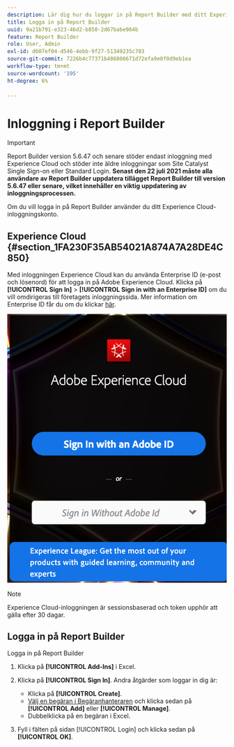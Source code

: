 ```yaml
---
description: Lär dig hur du loggar in på Report Builder med ditt Experience Cloud-inloggningskonto.
title: Logga in på Report Builder
uuid: 9a21b791-e323-46d2-b850-2d67babe964b
feature: Report Builder
role: User, Admin
exl-id: d607ef04-d546-4ebb-9f27-51349235c703
source-git-commit: 7226b4c77371b486006671d72efa9e0f0d9eb1ea
workflow-type: tm+mt
source-wordcount: '195'
ht-degree: 6%

---
```


# Inloggning i Report Builder

>[!IMPORTANT]
>
>Report Builder version 5.6.47 och senare stöder endast inloggning med Experience Cloud och stöder inte äldre inloggningar som Site Catalyst Single Sign-on eller Standard Login. **Senast den 22 juli 2021 måste alla användare av Report Builder uppdatera tillägget Report Builder till version 5.6.47 eller senare, vilket innehåller en viktig uppdatering av inloggningsprocessen.**

Om du vill logga in på Report Builder använder du ditt Experience Cloud-inloggningskonto.

## Experience Cloud {#section_1FA230F35AB54021A874A7A28DE4C850}

Med inloggningen Experience Cloud kan du använda Enterprise ID (e-post och lösenord) för att logga in på Adobe Experience Cloud. Klicka på **[!UICONTROL Sign In]** > **[!UICONTROL Sign in with an Enterprise ID]** om du vill omdirigeras till företagets inloggningssida. Mer information om Enterprise ID får du om du klickar [här](https://helpx.adobe.com/enterprise/kb/enterprise-id-faq.html#whatis).

![](assets/adobe_id_login.png)

>[!NOTE]
>
>Experience Cloud-inloggningen är sessionsbaserad och token upphör att gälla efter 30 dagar.

## Logga in på Report Builder

Logga in på Report Builder

1. Klicka på **[!UICONTROL Add-Ins]** i Excel.
1. Klicka på **[!UICONTROL Sign In]**. Andra åtgärder som loggar in dig är:

   * Klicka på **[!UICONTROL Create]**.
   * [Välj en begäran i Begäranhanteraren](/help/analyze/report-builder/manage-requests/r-arb-manage-requests.md) och klicka sedan på  **[!UICONTROL Add]** eller  **[!UICONTROL Manage]**.
   * Dubbelklicka på en begäran i Excel.

1. Fyll i fälten på sidan [!UICONTROL Login] och klicka sedan på **[!UICONTROL OK]**.
